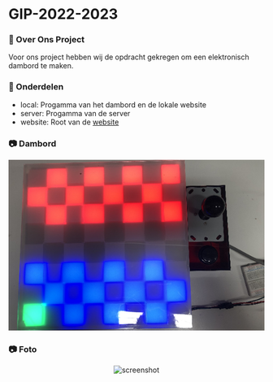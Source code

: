 # GIP-2022-2023

### :star2: Over Ons Project
Voor ons project hebben wij de opdracht gekregen om een elektronisch dambord te maken.

### :dart: Onderdelen
- local: Progamma van het dambord en de lokale website
- server: Progamma van de server
- website: Root van de [website](https://dambord.netlify.app/)

### :camera: Dambord
<div align="center"> 
  <img src="img1.png" alt="screenshot" />
</div>

### :camera: Foto
<div align="center"> 
  <img src="https://placehold.co/600x400?text=Image+2" alt="screenshot" />
</div>
